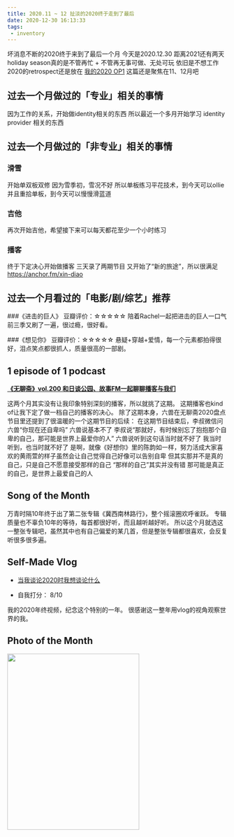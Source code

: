 ```yaml
---
title: 2020.11 ~ 12 扯淡的2020终于走到了最后
date: 2020-12-30 16:13:33
tags: 
 - inventory
---
```


坏消息不断的2020终于来到了最后一个月
今天是2020.12.30 距离2021还有两天
holiday season真的是不管再忙 + 不管再无事可做、无处可玩
依旧是不想工作
2020的retrospect还是放在 [我的2020 OP1](https://beckdiao.github.io/2020/01/01/inventory/plan/inventory-2020plan/)
这篇还是聚焦在11、12月吧

<!-- more -->

## 过去一个月做过的「专业」相关的事情

因为工作的关系，开始做identity相关的东西
所以最近一个多月开始学习 identity provider 相关的东西

## 过去一个月做过的「非专业」相关的事情
### 滑雪
开始单双板双修
因为雪季初，雪况不好
所以单板练习平花技术，到今天可以ollie
并且重拾单板，到今天可以慢慢滑蓝道

### 吉他
再次开始吉他，希望接下来可以每天都花至少一个小时练习

### 播客
终于下定决心开始做播客
三天录了两期节目
又开始了“新的旅途”，所以很满足
https://anchor.fm/xin-diao

## 过去一个月看过的「电影/剧/综艺」推荐
###《进击的巨人》
豆瓣评价：☆☆☆☆☆
陪着Rachel一起把进击的巨人一口气前三季又刷了一遍，很过瘾，很好看。

###《想见你》
豆瓣评价：☆☆☆☆☆
悬疑+穿越+爱情，每一个元素都拍得很好，泪点笑点都很抓人，质量很高的一部剧。

## 1 episode of 1 podcast
**[《无聊斋》vol.200 和日谈公园、故事FM一起聊聊播客与我们](https://podcasts.apple.com/us/podcast/vol-200-%E5%92%8C%E6%97%A5%E8%B0%88%E5%85%AC%E5%9B%AD-%E6%95%85%E4%BA%8Bfm%E4%B8%80%E8%B5%B7%E8%81%8A%E8%81%8A%E6%92%AD%E5%AE%A2%E4%B8%8E%E6%88%91%E4%BB%AC/id1433530822?i=1000499325682)**

这两个月其实没有让我印象特别深刻的播客，所以就挑了这期。
这期播客也kind of让我下定了做一档自己的播客的决心。
除了这期本身，六兽在无聊斋2020盘点节目里还提到了很温暖的一个这期节目的后续：
在这期节目结束后，李叔微信问六兽“你现在还自卑吗”
六兽说基本不了
李叔说“那就好，有时候别忘了抱抱那个自卑的自己，那可能是世界上最爱你的人”
六兽说听到这句话当时就不好了
我当时听到，也当时就不好了
是啊，就像《好想你》里的陈韵如一样，努力活成大家喜欢的黄雨萱的样子虽然会让自己觉得自己好像可以告别自卑
但其实那并不是真的自己，只是自己不愿意接受那样的自己
“那样的自己”其实并没有错
那可能是真正的自己，是世界上最爱自己的人

## Song of the Month

万青时隔10年终于出了第二张专辑《冀西南林路行》，整个摇滚圈欢呼雀跃。
专辑质量也不辜负10年的等待，每首都很好听，而且越听越好听。
所以这个月就选这一整张专辑吧，虽然其中也有自己偏爱的某几首，但是整张专辑都很喜欢，会反复听很多很多遍。

## Self-Made Vlog
* [当我谈论2020时我想谈论什么](/2020/12/20/videos/vlog-2020/)
- 自我打分： 8/10

我的2020年终视频，纪念这个特别的一年。
很感谢这一整年用vlog的视角观察世界的我。

## Photo of the Month
<img src="https://personal-bucket-prod.s3-us-west-2.amazonaws.com/photos/monthly+photo/2020-12.JPG" width = "302" height = "403"/>

